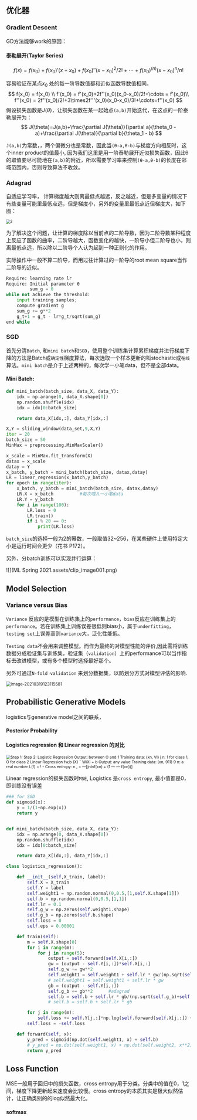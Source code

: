 ## 优化器

### Gradient Descent

GD方法能够work的原因：

[1]: https://aistudio.baidu.com/aistudio/education/lessonvideo/1149933	"ML 2021"

#### 泰勒展开(Taylor Series)

$$
f(x) = f(x_0) + f(x_0)'(x-x_0)+f(x_0)''(x-x_0)^2/2!+\cdots+f(x_0)^{(n)}(x-x_0)^n/n!
$$

容易验证在某点$x_0$ 处的每一阶导数值都和近似函数导数值相同。
$$
f(x_0) = f(x_0) \\
f'(x_0) = f'(x_0)+2f''(x_0)(x_0-x_0)/2!+\cdots = f'(x_0)\\
f''(x_0) = 2f''(x_0)/2!+3\times2f'''(x_0)(x_0-x_0)/3!+\cdots=f''(x_0)
$$
假设损失函数是$J(\theta)$，让损失函数在某一起始点`(a,b)`开始迭代，在这点的一阶泰勒展开为：
$$
J(\theta)=J(a,b)+\frac{\partial J(\theta)}{\partial a}(\theta_0 - a)+\frac{\partial J(\theta)}{\partial b}(\theta_1 - b)
$$

`J(a,b)`为常数，，两个偏微分也是常数，因此当`(θ-a,θ-b)`与梯度方向相反时，这个inner product的值最小, 因为我们这里是用一阶泰勒展开近似损失函数，因此θ的取值要尽可能地在`(a,b)`的附近，所以需要学习率来控制`(θ-a,θ-b)`的长度在邻域范围内，否则导致算法不收敛。

### Adagrad

自适应学习率， 计算梯度越大则离最低点越远，反之越近，但是多变量的情况下有些变量可能里最低点远，但是梯度小，另外的变量里最低点近但梯度大，如下图：

<img src="ML Spring 2021.assets/1.png" alt="2" style="zoom:70%;" />

为了解决这个问题，让计算的梯度除以当前点的二阶导数，因为二阶导数某种程度上反应了函数的曲率，二阶导越大，函数变化的越快，一阶导小但二阶导也小，则离最低点远，所以除以二阶导个人认为起到一种正则化的作用。

实际操作中一般不算二阶导，而用过往计算过的一阶导的root mean square当作二阶导的近似。

```python
Require: learning rate lr
Require: Initial parameter θ
		 sum_g = 0
while not achieve the threshold:
	input training samples;
	compute gradient g
	sum_g += g**2
	g_t+1 = g_t - lr*g_t/sqrt(sum_g)
end while
```

### SGD

首先分清`Batch`, 和`mini batch`和`SGD`，使用整个训练集计算累积梯度并进行梯度下降的方法是Batch或`确定性`梯度算法，每次选取一个样本更新的叫stochastic或`在线`算法。`mini batch`是介于上述两种的，每次学一小笔data，但不是全部data。

#### Mini Batch:

```python
def mini_batch(batch_size, data_X, data_Y):
    idx = np.arange(0, data_X.shape[0])
    np.random.shuffle(idx)
    idx = idx[0:batch_size]

    return data_X[idx,:], data_Y[idx,:]
```

```python
X,Y = sliding_window(data_set,9,X,Y)
iter = 20
batch_size = 50
MinMax = preprocessing.MinMaxScaler()

x_scale = MinMax.fit_transform(X)
datax = x_scale
datay = Y
x_batch, y_batch = mini_batch(batch_size, datax,datay)
LR = linear_regression(x_batch,y_batch)
for epoch in range(iter):
    x_batch, y_batch = mini_batch(batch_size, datax,datay)
    LR.X = x_batch          #每次喂入一小笔data
    LR.Y = y_batch
    for i in range(100):
        LR.loss = 0
        LR.train()
        if i % 20 == 0:
            print(LR.loss)
```

`batch_size`的选择一般为2的幂数，一般取值32~256，在某些硬件上使用特定大小是运行时间会更少（花书 P172）。

另外，分batch训练可以实现并行运算：

![](ML Spring 2021.assets/clip_image001.png)

## Model Selection

### Variance versus Bias

`Variance` 反应的是模型在训练集上的`performance`，`bias`反应在训练集上的`performance`。若在训练集上训练误差很低则bias小，属于`underfitting`，`testing set`上误差高则`variance`大，泛化性能低。

`Testing data`不会用来调整模型。而作为最终的对模型性能的评价,因此需将训练数据分成验证集与训练集，验证集（`validation`）上的performance可以当作指标去改进模型，或有多个模型时选择最好那个。

另外可通过`N-fold validation` 来划分数据集，以防划分方式对模型评估的影响.

<img src="ML Spring 2021.assets/image-20210319123115581.png" alt="image-20210319123115581" style="zoom: 80%;" />



## Probabilistic Generative Models

logistics与generative model之间的联系，

#### Posterior Probability

#### Logistics regression 和 Linear regression 的对比



<img src="ML Spring 2021.assets/clip_image001-1616305745646.png" alt="Step 1:  Step 2:  Logistic Regression  Output: between O and 1  Training data: (xn, VI)  j n: 1 for class 1, O for class 2  Linear Regression  fw,b (X) ¯  WiXi + b  Output: any value  Training data: (xn, 911)  9 n: a real number  L(f) = ! -  Cross entropy:  n , = —[jnlnf(xn) + (1 — — f(xn))] " style="zoom:75%;" />

Linear regression的损失函数时`MSE`, Logistics 是`cross entropy`, 最小值都是0，即训练没有误差

```python
### for SGD
def sigmoid(x):
    y = 1/(1+np.exp(x))
    return y


def mini_batch(batch_size, data_X, data_Y):
    idx = np.arange(0, data_X.shape[0])
    np.random.shuffle(idx)
    idx = idx[0:batch_size]

    return data_X[idx,:], data_Y[idx,:]

class logistics_regression():

    def __init__(self,X_train, label):
        self.X = X_train
        self.Y = label
        self.weight1 = np.random.normal(0,0.5,[1,self.X.shape[1]])
        self.b = np.random.normal(0,0.5,[1,1])
        self.lr = 0.1
        self.g_w = np.zeros(self.weight1.shape)
        self.g_b = np.zeros(self.b.shape)
        self.loss = 0
        self.eps = 0.00001

    def train(self):
        m = self.X.shape[0]
        for i in range(m):
            for j in range(5):
                output = self.forward(self.X[i,:])
                gw = (output - self.Y[i,:])*self.X[i,:]
                self.g_w += gw**2
                self.weight1 = self.weight1 + self.lr * gw/(np.sqrt(self.g_w)+self.eps)
                # self.weight1 = self.weight1 + self.lr * gw
                gb = (output - self.Y[i,:])
                self.g_b += gb**2      #adagrad
                self.b = self.b + self.lr * gb/(np.sqrt(self.g_b)+self.eps)
                # self.b = self.b + self.lr * gb

        for j in range(m):
            self.loss += self.Y[j,:]*np.log(self.forward(self.X[j,:]) + self.eps) + (1 - self.Y[j,:])*np.log(1-self.forward(self.X[j,:]) + self.eps)   
        self.loss = -self.loss

    def forward(self, x):
        y_pred = sigmoid(np.dot(self.weight1, x) + self.b)
        # y_pred = np.dot(self.weight1, x) + np.dot(self.weight2, x**2) + self.b
        return y_pred 
```

## Loss Function

MSE一般用于回归中的损失函数，cross entropy用于分类。分类中的值在0，1之间，梯度下降更新起来速度会比较慢。cross entropy的本质其实是极大似然估计，让正确类别的的log似然最大化。

#### softmax

